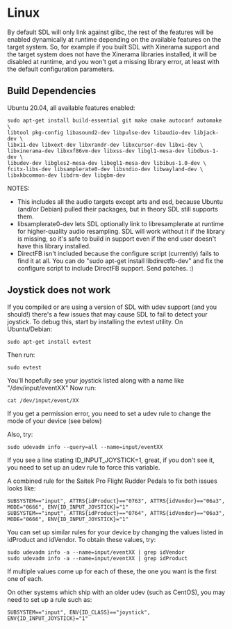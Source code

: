 Linux
================================================================================

By default SDL will only link against glibc, the rest of the features will be enabled dynamically at runtime depending on the available features on the target system. So, for example if you built SDL
with Xinerama support and the target system does not have the Xinerama libraries installed, it will be disabled at runtime, and you won't get a missing library error, at least with the default
configuration parameters.


Build Dependencies
--------------------------------------------------------------------------------

Ubuntu 20.04, all available features enabled:

    sudo apt-get install build-essential git make cmake autoconf automake \
    libtool pkg-config libasound2-dev libpulse-dev libaudio-dev libjack-dev \
    libx11-dev libxext-dev libxrandr-dev libxcursor-dev libxi-dev \
    libxinerama-dev libxxf86vm-dev libxss-dev libgl1-mesa-dev libdbus-1-dev \
    libudev-dev libgles2-mesa-dev libegl1-mesa-dev libibus-1.0-dev \
    fcitx-libs-dev libsamplerate0-dev libsndio-dev libwayland-dev \
    libxkbcommon-dev libdrm-dev libgbm-dev

NOTES:

- This includes all the audio targets except arts and esd, because Ubuntu
  (and/or Debian) pulled their packages, but in theory SDL still supports them.
- libsamplerate0-dev lets SDL optionally link to libresamplerate at runtime for higher-quality audio resampling. SDL will work without it if the library is missing, so it's safe to build in support
  even if the end user doesn't have this library installed.
- DirectFB isn't included because the configure script (currently) fails to find it at all. You can do "sudo apt-get install libdirectfb-dev" and fix the configure script to include DirectFB support.
  Send patches.  :)

Joystick does not work
--------------------------------------------------------------------------------

If you compiled or are using a version of SDL with udev support (and you should!)
there's a few issues that may cause SDL to fail to detect your joystick. To debug this, start by installing the evtest utility. On Ubuntu/Debian:

    sudo apt-get install evtest

Then run:

    sudo evtest

You'll hopefully see your joystick listed along with a name like "/dev/input/eventXX"
Now run:

    cat /dev/input/event/XX

If you get a permission error, you need to set a udev rule to change the mode of your device (see below)

Also, try:

    sudo udevadm info --query=all --name=input/eventXX

If you see a line stating ID_INPUT_JOYSTICK=1, great, if you don't see it, you need to set up an udev rule to force this variable.

A combined rule for the Saitek Pro Flight Rudder Pedals to fix both issues looks like:

    SUBSYSTEM=="input", ATTRS{idProduct}=="0763", ATTRS{idVendor}=="06a3", MODE="0666", ENV{ID_INPUT_JOYSTICK}="1"
    SUBSYSTEM=="input", ATTRS{idProduct}=="0764", ATTRS{idVendor}=="06a3", MODE="0666", ENV{ID_INPUT_JOYSTICK}="1"

You can set up similar rules for your device by changing the values listed in idProduct and idVendor. To obtain these values, try:

    sudo udevadm info -a --name=input/eventXX | grep idVendor
    sudo udevadm info -a --name=input/eventXX | grep idProduct

If multiple values come up for each of these, the one you want is the first one of each.

On other systems which ship with an older udev (such as CentOS), you may need to set up a rule such as:

    SUBSYSTEM=="input", ENV{ID_CLASS}=="joystick", ENV{ID_INPUT_JOYSTICK}="1"

